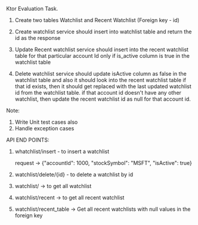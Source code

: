 Ktor Evaluation Task.
1. Create two tables Watchlist and Recent Watchlist (Foreign key - id)

2. Create watchlist service should insert into watchlist table and return the id as the response

3. Update Recent watchlist service should insert into the recent watchlist table for that particular account Id only if is_active column is true in the watchlist table 

4. Delete watchlist service should update isActive column as false in the watchlist table and also it should look into the recent watchlist table if that id exists, then it should get replaced with the last updated watchlist id from the watchlist table. if that account id doesn't have any other watchlist, then update the recent watchlist id as null for that account id. 

Note:
1. Write Unit test cases also
2. Handle exception cases


API END POINTS:
1. whatchlist/insert - to insert a watchlist

   request -> {"accountId": 1000, "stockSymbol": "MSFT", "isActive": true}

2. watchlist/delete/{id} - to delete a watchlist by id
  
3. watchlist/ -> to get all watchlist

4. watchlist/recent ->  to get all recent watchlist

5. watchlist/recent_table -> Get all recent watchlists with null values in the foreign key
